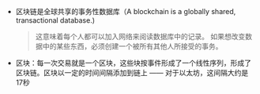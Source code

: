 - 区块链是全球共享的事务性数据库（A blockchain is a globally shared, transactional database.)
  > 这意味着每个人都可以加入网络来阅读数据库中的记录。
  > 如果想改变数据中的某些东西，必须创建一个被所有其他人所接受的事务。
- 区块：每一次交易就是一个区块，这些块按事件形成了一个线性序列，形成了区块链。区块以一定的时间间隔添加到链上 —— 对于以太坊，这间隔大约是17秒
